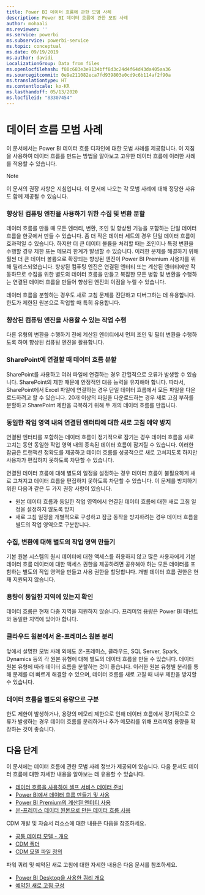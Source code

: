 ```yaml
---
title: Power BI 데이터 흐름에 관한 모범 사례
description: Power BI 데이터 흐름에 관한 모범 사례
author: mohaali
ms.reviewer: ''
ms.service: powerbi
ms.subservice: powerbi-service
ms.topic: conceptual
ms.date: 09/19/2019
ms.author: davidi
LocalizationGroup: Data from files
ms.openlocfilehash: f80c683e3e9134bff8d3c24d4f64d43da405aa36
ms.sourcegitcommit: 0e9e211082eca7fd939803e0cd9c6b114af2f90a
ms.translationtype: HT
ms.contentlocale: ko-KR
ms.lasthandoff: 05/13/2020
ms.locfileid: "83307454"
---
```

# <a name="dataflows-best-practice"></a>데이터 흐름 모범 사례

이 문서에서는 Power BI 데이터 흐름 디자인에 대한 모범 사례를 제공합니다. 이 지침을 사용하여 데이터 흐름를 만드는 방법을 알아보고 고유한 데이터 흐름에 이러한 사례를 적용할 수 있습니다.

> [!NOTE]
> 이 문서의 권장 사항은 지침입니다. 이 문서에 나오는 각 모범 사례에 대해 정당한 사유도 함께 제공될 수 있습니다. 
> 
> 

### <a name="split-ingestion-and-transformation-to-use-the-enhanced-compute-engine"></a>향상된 컴퓨팅 엔진을 사용하기 위한 수집 및 변환 분할

데이터 흐름를 만들 때 모든 엔터티, 변환, 조인 및 향상된 기능을 포함하는 단일 데이터 흐름을 한곳에서 만들 수 있습니다. 좀 더 작은 데이터 세트의 경우 단일 데이터 흐름이 효과적일 수 있습니다. 하지만 더 큰 데이터 볼륨을 처리할 때는 조인이나 특정 변환을 수행할 경우 제한 또는 메모리 한계가 발생할 수 있습니다. 이러한 문제를 해결하기 위해 훨씬 더 큰 데이터 볼륨으로 확장되는 향상된 엔진이 Power BI Premium 사용자를 위해 릴리스되었습니다. 향상된 컴퓨팅 엔진은 연결된 엔터티 또는 계산된 엔터티에만 작동하므로 수집을 위한 별도의 데이터 흐름을 만들고 복잡한 모든 병합 및 변환을 수행하는 연결된 데이터 흐름을 만들어 향상된 엔진의 이점을 누릴 수 있습니다.

데이터 흐름을 분할하는 경우도 새로 고침 문제를 진단하고 디버그하는 데 유용합니다. 한도가 제한된 원본으로 작업할 때 특히 유용합니다.

### <a name="perform-actions-that-can-use-the-enhanced-compute-engine"></a>향상된 컴퓨팅 엔진을 사용할 수 있는 작업 수행

다른 유형의 변환을 수행하기 전에 계산된 엔터티에서 먼저 조인 및 필터 변환을 수행하도록 하여 향상된 컴퓨팅 엔진을 활용합니다.

### <a name="split-dataflows-when-connecting-to-sharepoint"></a>SharePoint에 연결할 때 데이터 흐름 분할

SharePoint를 사용하고 여러 파일에 연결하는 경우 간헐적으로 오류가 발생할 수 있습니다. SharePoint의 제한 때문에 안정적인 대응 능력을 유지해야 합니다. 따라서, SharePoint에서 Excel 파일에 연결하는 경우 단일 데이터 흐름에서 모든 파일을 다운로드하려고 할 수 있습니다. 20개 이상의 파일을 다운로드하는 경우 새로 고침 부하를 분할하고 SharePoint 제한을 극복하기 위해 두 개의 데이터 흐름를 만듭니다.

### <a name="avoid-scheduling-refresh-for-linked-entities-inside-the-same-workspace"></a>동일한 작업 영역 내의 연결된 엔터티에 대한 새로 고침 예약 방지

연결된 엔터티를 포함하는 데이터 흐름이 정기적으로 잠기는 경우 데이터 흐름을 새로 고치는 동안 동일한 작업 영역 내의 종속된 데이터 흐름이 잠겨질 수 있습니다. 이러한 잠금은 트랜잭션 정확도를 제공하고 데이터 흐름를 성공적으로 새로 고쳐지도록 하지만 사용자가 편집하지 못하도록 차단할 수 있습니다. 

연결된 데이터 흐름에 대해 별도의 일정을 설정하는 경우 데이터 흐름이 불필요하게 새로 고쳐지고 데이터 흐름을 편집하지 못하도록 차단할 수 있습니다. 이 문제를 방지하기 위한 다음과 같은 두 가지 권장 사항이 있습니다. 

* 원본 데이터 흐름과 동일한 작업 영역에서 연결된 데이터 흐름에 대한 새로 고침 일정을 설정하지 않도록 방지
* 새로 고침 일정을 개별적으로 구성하고 잠금 동작을 방지하려는 경우 데이터 흐름을 별도의 작업 영역으로 구분합니다.

### <a name="create-a-separate-workspace-for-ingestion-transformation"></a>수집, 변환에 대해 별도의 작업 영역 만들기

기본 원본 시스템의 원시 데이터에 대한 액세스를 허용하지 않고 많은 사용자에게 기본 데이터 흐름 데이터에 대한 액세스 권한을 제공하려면 공유해야 하는 모든 데이터를 포함하는 별도의 작업 영역을 만들고 사용 권한을 할당합니다. 개별 데이터 흐름 권한은 현재 지원되지 않습니다.

### <a name="ensure-capacity-is-in-the-same-region"></a>용량이 동일한 지역에 있는지 확인

데이터 흐름은 현재 다중 지역을 지원하지 않습니다. 프리미엄 용량은 Power BI 테넌트와 동일한 지역에 있어야 합니다.

### <a name="separate-on-premises-sources-from-cloud-sources"></a>클라우드 원본에서 온-프레미스 원본 분리

앞에서 설명한 모범 사례 외에도 온-프레미스, 클라우드, SQL Server, Spark, Dynamics 등의 각 원본 유형에 대해 별도의 데이터 흐름을 만들 수 있습니다. 데이터 원본 유형에 따라 데이터 흐름을 분할하는 것이 좋습니다. 이러한 원본 유형별 분리를 통해 문제를 더 빠르게 해결할 수 있으며, 데이터 흐름를 새로 고칠 때 내부 제한을 방지할 수 있습니다.

### <a name="separate-dataflows-into-a-separate-capacity"></a>데이터 흐름을 별도의 용량으로 구분

한도 제한이 발생하거나, 용량의 메모리 제한으로 인해 데이터 흐름에서 정기적으로 오류가 발생하는 경우 데이터 흐름를 분리하거나 추가 메모리를 위해 프리미엄 용량을 확장하는 것이 좋습니다.

## <a name="next-steps"></a>다음 단계

이 문서에는 데이터 흐름에 관한 모범 사례 정보가 제공되어 있습니다. 다음 문서도 데이터 흐름에 대한 자세한 내용을 알아보는 데 유용할 수 있습니다.

* [데이터 흐름을 사용하여 셀프 서비스 데이터 준비](service-dataflows-overview.md)
* [Power BI에서 데이터 흐름 만들기 및 사용](service-dataflows-create-use.md)
* [Power BI Premium의 계산된 엔터티 사용](service-dataflows-computed-entities-premium.md)
* [온-프레미스 데이터 원본으로 만든 데이터 흐름 사용](service-dataflows-on-premises-gateways.md)

CDM 개발 및 자습서 리소스에 대한 내용은 다음을 참조하세요.
* [공통 데이터 모델 - 개요 ](https://docs.microsoft.com/powerapps/common-data-model/overview)
* [CDM 폴더](https://go.microsoft.com/fwlink/?linkid=2045304)
* [CDM 모델 파일 정의](https://go.microsoft.com/fwlink/?linkid=2045521)


파워 쿼리 및 예약된 새로 고침에 대한 자세한 내용은 다음 문서를 참조하세요.
* [Power BI Desktop을 사용한 쿼리 개요](desktop-query-overview.md)
* [예약된 새로 고침 구성](../connect-data/refresh-scheduled-refresh.md)
